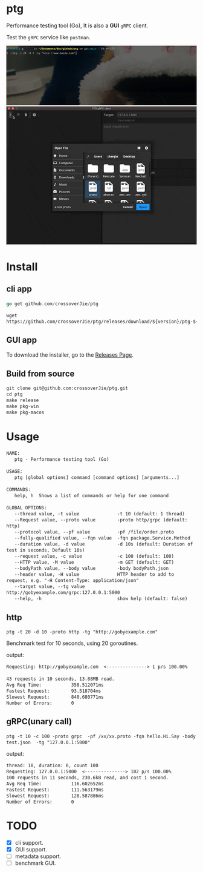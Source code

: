 # ptg
Performance testing tool (Go), It is also a **GUI** `gRPC` client.

Test the `gRPC` service like `postman`.

![](pic/show.gif)
![](pic/ptg.gif)

# Install

## cli app
```go
go get github.com/crossoverJie/ptg
```

```shell script
wget https://github.com/crossoverJie/ptg/releases/download/${version}/ptg-${os}-${version}.tar.gz
```

## GUI app

To download the installer, go to the [Releases Page](https://github.com/crossoverJie/ptg/releases).

## Build from source

```shell
git clone git@github.com:crossoverJie/ptg.git
cd ptg
make release
make pkg-win
make pkg-macos
```


# Usage

```shell script
NAME:
   ptg - Performance testing tool (Go)

USAGE:
   ptg [global options] command [command options] [arguments...]

COMMANDS:
   help, h  Shows a list of commands or help for one command

GLOBAL OPTIONS:
   --thread value, -t value              -t 10 (default: 1 thread)
   --Request value, --proto value        -proto http/grpc (default: http)
   --protocol value, --pf value          -pf /file/order.proto
   --fully-qualified value, --fqn value  -fqn package.Service.Method
   --duration value, -d value            -d 10s (default: Duration of test in seconds, Default 10s)
   --request value, -c value             -c 100 (default: 100)
   --HTTP value, -M value                -m GET (default: GET)
   --bodyPath value, --body value        -body bodyPath.json
   --header value, -H value              HTTP header to add to request, e.g. "-H Content-Type: application/json"
   --target value, --tg value            http://gobyexample.com/grpc:127.0.0.1:5000
   --help, -h                            show help (default: false)
```
## http
```shell script
ptg -t 20 -d 10 -proto http -tg "http://gobyexample.com"
```

Benchmark test for 10 seconds, using 20 goroutines.

output:
```shell script
Requesting: http://gobyexample.com  <---------------> 1 p/s 100.00%

43 requests in 10 seconds, 13.88MB read.
Avg Req Time:           358.512071ms
Fastest Request:        93.518704ms
Slowest Request:        840.680771ms
Number of Errors:       0
```

## gRPC(unary call)

```shell script
ptg -t 10 -c 100 -proto grpc  -pf /xx/xx.proto -fqn hello.Hi.Say -body test.json  -tg "127.0.0.1:5000"
```

output:
```shell script
thread: 10, duration: 0, count 100
Requesting: 127.0.0.1:5000  <---------------> 102 p/s 100.00%
100 requests in 11 seconds, 230.6kB read, and cost 1 second.
Avg Req Time:           116.602652ms
Fastest Request:        111.563179ms
Slowest Request:        128.587886ms
Number of Errors:       0
```


# TODO

- [x] cli support.
- [x] GUI support.
- [ ] metadata support.
- [ ] benchmark GUI.